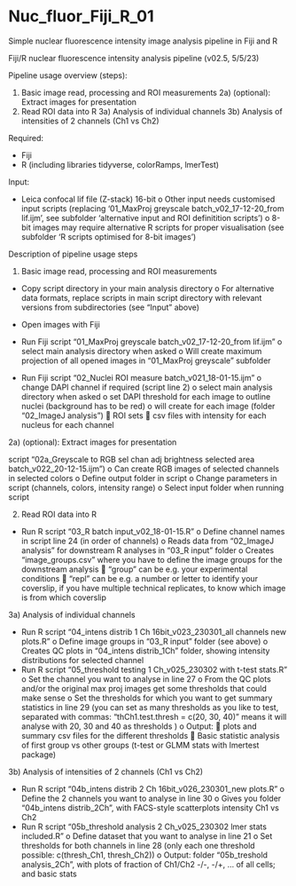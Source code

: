 # Nuc_fluor_Fiji_R_01
Simple nuclear fluorescence intensity image analysis pipeline in Fiji and R

Fiji/R nuclear fluorescence intensity analysis pipeline (v02.5, 5/5/23)

Pipeline usage overview (steps):

1) Basic image read, processing and ROI measurements
2a) (optional): Extract images for presentation
2) Read ROI data into R
3a) Analysis of individual channels
3b) Analysis of intensities of 2 channels (Ch1 vs Ch2)

Required: 
-	Fiji
-	R (including libraries tidyverse, colorRamps, lmerTest)

Input:
-	Leica confocal lif file (Z-stack) 16-bit
o	Other input needs customised input scripts (replacing ‘01_MaxProj greyscale batch_v02_17-12-20_from lif.ijm’, see subfolder ‘alternative input and ROI definitition scripts’)
o	8-bit images may require alternative R scripts for proper visualisation (see subfolder ‘R scripts optimised for 8-bit images’)


Description of pipeline usage steps

1) Basic image read, processing and ROI measurements

-	Copy script directory in your main analysis directory
o	For alternative data formats, replace scripts in main script directory with relevant versions from subdirectories (see “Input” above) 
-	Open images with Fiji

-	Run Fiji script “01_MaxProj greyscale batch_v02_17-12-20_from lif.ijm” 
o	select main analysis directory when asked
o	Will create maximum projection of all opened images in “01_MaxProj greyscale” subfolder 
-	Run Fiji script “02_Nuclei ROI measure batch_v021_18-01-15.ijm” 
o	change DAPI channel if required (script line 2) 
o	select main analysis directory when asked
o	set DAPI threshold for each image to outline nuclei (background has to be red)
o	will create for each image (folder “02_ImageJ analysis”)
	ROI sets 
	csv files with intensity for each nucleus for each channel


2a) (optional): Extract images for presentation

script “02a_Greyscale to RGB sel chan adj brightness selected area batch_v022_20-12-15.ijm”)
o	Can create RGB images of selected channels in selected colors 
o	Define output folder in script
o	Change parameters in script (channels, colors, intensity range)
o	Select input folder when running script


2) Read ROI data into R

-	Run R script “03_R batch input_v02_18-01-15.R”
o	Define channel names in script line 24 (in order of channels)
o	Reads data from “02_ImageJ analysis” for downstream R analyses in “03_R input” folder
o	Creates “image_groups.csv” where you have to define the image groups for the downstream analysis 
	“group” can be e.g. your experimental conditions
	“repl” can be e.g. a number or letter to identify your coverslip, if you have multiple technical replicates, to know which image is from which coverslip


3a) Analysis of individual channels

-	Run R script “04_intens distrib 1 Ch 16bit_v023_230301_all channels new plots.R”
o	Define image groups in “03_R input” folder (see above)
o	Creates QC plots in “04_intens distrib_1Ch” folder, showing intensity distributions for selected channel
-	Run R script “05_threshold testing 1 Ch_v025_230302 with t-test stats.R”
o	Set the channel you want to analyse in line 27
o	From the QC plots and/or the original max proj images get some thresholds that could make sense
o	Set the thresholds for which you want to get summary statistics in line 29 (you can set as many thresholds as you like to test, separated with commas: “thCh1.test.thresh = c(20, 30, 40)” means it will analyse with 20, 30 and 40 as thresholds )
o	Output:
	 plots and summary csv files for the different thresholds
	Basic statistic analysis of first group vs other groups (t-test or GLMM stats with lmertest package)


3b) Analysis of intensities of 2 channels (Ch1 vs Ch2)

-	Run R script “04b_intens distrib 2 Ch 16bit_v026_230301_new plots.R”
o	Define the 2 channels you want to analyse in line 30
o	Gives you folder “04b_intens distrib_2Ch”, with FACS-style scatterplots intensity Ch1 vs Ch2
-	Run R script “05b_threshold analysis 2 Ch_v025_230302 lmer stats included.R”
o	Define dataset that you want to analyse in line 21
o	Set thresholds for both channels in line 28 (only each one threshold possible: c(thresh_Ch1, thresh_Ch2))
o	Output: folder “05b_treshold analysis_2Ch”, with plots of fraction of Ch1/Ch2 -/-, -/+, … of all cells; and basic stats
